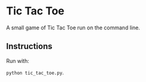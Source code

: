 # Tic Tac Toe

A small game of Tic Tac Toe run on the command line.

## Instructions

Run with:

`python tic_tac_toe.py`.
